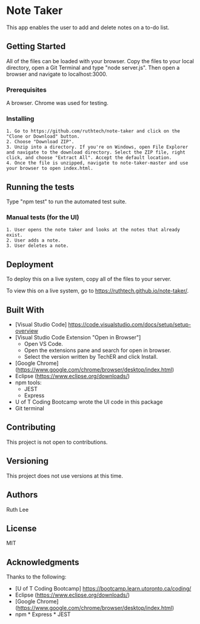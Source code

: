 # Note Taker
 This app enables the user to add and delete notes on a to-do list.

## Getting Started
All of the files can be loaded with your browser. Copy the files to your local directory, open a Git Terminal and type "node server.js". Then open a browser and navigate to localhost:3000.

### Prerequisites
A browser. Chrome was used for testing. 

### Installing
    1. Go to https://github.com/ruthtech/note-taker and click on the "Clone or Download" button. 
    2. Choose "Download ZIP". 
    3. Unzip into a directory. If you're on Windows, open File Explorer and navigate to the download directory. Select the ZIP file, right click, and choose "Extract All". Accept the default location.
    4. Once the file is unzipped, navigate to note-taker-master and use your browser to open index.html.


## Running the tests
Type "npm test" to run the automated test suite.

### Manual tests (for the UI)
    1. User opens the note taker and looks at the notes that already exist.
    2. User adds a note.
    3. User deletes a note.


## Deployment
To deploy this on a live system, copy all of the files to your server. 

To view this on a live system, go to https://ruthtech.github.io/note-taker/.

## Built With
* [Visual Studio Code] https://code.visualstudio.com/docs/setup/setup-overview
* [Visual Studio Code Extension "Open in Browser"] 
    * Open VS Code.
    * Open the extensions pane and search for open in browser.
    * Select the version written by TechER and click Install.
* [Google Chrome] (https://www.google.com/chrome/browser/desktop/index.html)
* Eclipse (https://www.eclipse.org/downloads/)
* npm tools:
     * JEST
     * Express
* U of T Coding Bootcamp wrote the UI code in this package
* Git terminal

## Contributing
This project is not open to contributions.

## Versioning
This project does not use versions at this time. 

## Authors
Ruth Lee

## License
MIT

## Acknowledgments
Thanks to the following:
* [U of T Coding Bootcamp] https://bootcamp.learn.utoronto.ca/coding/
* Eclipse (https://www.eclipse.org/downloads/)
* [Google Chrome] (https://www.google.com/chrome/browser/desktop/index.html)
* npm
       * Express
       * JEST



